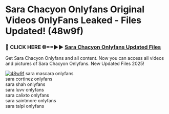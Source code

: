 # Sara Chacyon Onlyfans Original Videos 0nlyFans Leaked - Files Updated! (48w9f)

<h3>🔴 CLICK HERE 🌐==►► <a href="https://best4dudes.click/HH4t6V" rel="nofollow">Sara Chacyon Onlyfans Updated Files</a></h3>

Get Sara Chacyon Onlyfans and all content. Now you can access all videos and pictures of Sara Chacyon Onlyfans. New Updated Files 2025!

[![48w9f](https://github.com/user-attachments/assets/8c521d6e-e6e3-4a75-9320-d58ab9d79d5b)](https://best4dudes.click/HH4t6V)
sara mascara onlyfans<br>
sara cortinez onlyfans<br>
sara shah onlyfans<br>
sara luvv onlyfans<br>
sara calixto onlyfans<br>
sara saintmore onlyfans<br>
sara talpi onlyfans